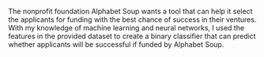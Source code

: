 The nonprofit foundation Alphabet Soup wants a tool that can help it select the applicants for funding with the best chance of success in their ventures. 
With my knowledge of machine learning and neural networks, 
I used the features in the provided dataset to create a binary classifier that can predict whether applicants will be successful if funded by Alphabet Soup.
